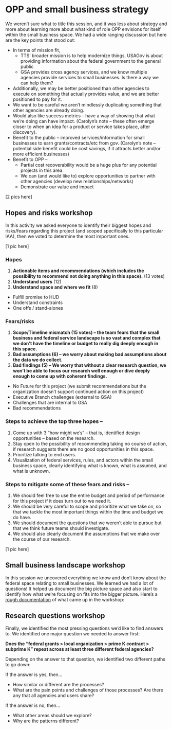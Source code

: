 # OPP and small business strategy

We weren’t sure what to title this session, and it was less about strategy and more about learning more about what kind of role OPP envisions for itself within the small business space. We had a wide ranging discussion but here are the key points that stood out: 

- In terms of mission fit, 
  - TTS’ broader mission is to help modernize things, USAGov is about providing information about the federal government to the general public
  - GSA provides cross agency services, and we know multiple agencies provide services to small businesses. Is there a way we can help them? 
- Additionally, we may be better positioned than other agencies to execute on something that actually provides value, and we are better positioned to pay for it. 
- We want to be careful we aren’t mindlessly duplicating something that other agencies are already doing. 
- Would also like success metrics – have a way of showing that what we’re doing can have impact. (Carolyn’s note – these often emerge closer to when an idea for a product or service takes place, after discovery). 
- Benefit to the public – improved services/information for small businesses to earn grants/contracts/etc from gov. (Carolyn’s note – potential side benefit could be cost savings, if it attracts better and/or more efficient businesses) 
- Benefit to OPP – 
  - Partial cost recoverability would be a huge plus for any potential projects in this area. 
  - We can (and would like to) explore opportunities to partner with other agencies (develop new relationships/networks) 
  - Demonstrate our value and impact

[2 pics here]

## Hopes and risks workshop

In this activity we asked everyone to identify their biggest hopes and risks/fears regarding this project (and scoped specifically to this particular IAA), then we voted to determine the most important ones. 

[1 pic here]

### Hopes

1. **Actionable items and recommendations (which includes the possibility to recommend not doing anything in this space).** (13 votes) 
2. **Understand users** (12) 
3. **Understand space and where we fit** (8)
- Fulfill promise to HUD
- Understand constraints
- One offs / stand-alones

### Fears/risks
1. **Scope/Timeline mismatch (15 votes) – the team fears that the small business and federal service landscape is so vast and complex that we don’t have the timeline or budget to really dig deeply enough in this space.** 
3. **Bad assumptions (6) – we worry about making bad assumptions about the data we do collect.** 
2. **Bad findings (5) – We worry that without a clear research question, we won’t be able to focus our research well enough or dive deeply enough to come up with coherent findings.** 
- No Future for this project (we submit recommendations but the organization doesn’t support continued action on this project)
- Executive Branch challenges (external to GSA) 
- Challenges that are internal to GSA 
- Bad recommendations

### Steps to achieve the top three hopes – 
1. Come up with 3 “how might we’s” – that is, identified design opportunities – based on the research. 
2. Stay open to the possibility of recommending taking no course of action, if research suggests there are no good opportunities in this space. 
3. Prioritize talking to end users. 
4. Visualization of federal services, rules, and actors within the small business space, clearly identifying what is known, what is assumed, and what is unknown. 

### Steps to mitigate some of these fears and risks – 
1. We should feel free to use the entire budget and period of performance for this project if it does turn out to we need it. 
2. We should be very careful to scope and prioritize what we take on, so that we tackle the most important things within the time and budget we do have. 
3. We should document the questions that we weren’t able to pursue but that we think future teams should investigate. 
4. We should also clearly document the assumptions that we make over the course of our research. 

[1 pic here] 

## Small business landscape workshop

In this session we uncovered everything we know and don’t know about the federal space relating to small businesses. We learned we had a lot of questions! It helped us document the big picture space and also start to identify how what we’re focusing on fits into the bigger picture. Here’s a [rough documentation](https://docs.google.com/spreadsheets/d/1YnU1qJKzAE1m_CoDdwDCCCq3Tie4e37B8h9PAjRDMMQ/edit#gid=0) of what came up in the workshop: 

## Research questions workshop

Finally, we identified the most pressing questions we’d like to find answers to. We identified one major question we needed to answer first: 

**Does the “federal grants > local organization > prime K contract > subprime K” repeat across at least three different federal agencies?**

Depending on the answer to that question, we identified two different paths to go down: 

If the answer is yes, then...
- How similar or different are the processes? 
- What are the pain points and challenges of those processes? Are there any that all agencies and users share?

If the answer is no, then... 
- What other areas should we explore? 
- Why are the patterns different?
